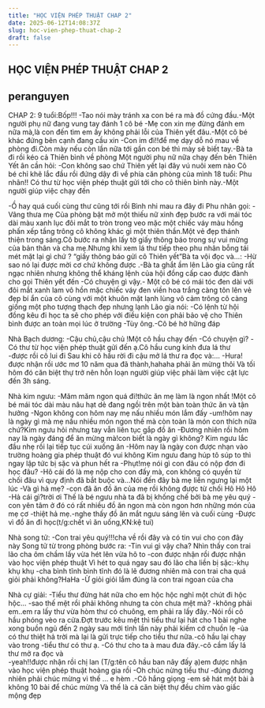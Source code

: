 ```yaml
---
title: "HỌC VIỆN PHÉP THUẬT CHAP 2"
date: 2025-06-12T14:08:37Z
slug: hoc-vien-phep-thuat-chap-2
draft: false
---
```


## HỌC VIỆN PHÉP THUẬT CHAP 2

## peranguyen

CHAP 2:
  9 tuổi:Bốp!!!
   -Tao nói mày tránh xa con bé ra mà đồ cứng đầu.-Một người phụ nữ đang vung tay đánh 1 cô bé 
   -Mẹ con xin mẹ đừng đánh em nữa mà,là con đến tìm em ấy không phải lỗi của Thiên yết đâu.-Một cô bé khác đứng bên cạnh đang cầu xin 
    -Con im đi!!để mẹ dạy dỗ nó mau về phòng đi.Còn mày nếu còn lần nữa tới gần con bé thì mày sẽ biết tay.-Bà ta đi rồi kéo cả Thiên bình về phòng
 Một người phụ nữ nữa chạy đến bên Thiên Yết ân cần hỏi:
   -Con không sao chứ Thiên yết lại đây vú nuôi xem nào
Cô bé chỉ khẽ lắc đầu rồi đứng dậy đi về phía căn phòng của mình
18 tuổi:
Phu nhân!! Có thư từ học viện phép thuật gửi tới cho cô thiên bình này.-Một người giúp việc chạy đến
 
 -Ồ hay quá cuối cùng thư cũng tới rồi Bình nhi mau ra đây đi
Phu nhân gọi:
 -Vâng thưa mẹ
Của phòng bật mở một thiếu nữ xinh đẹp bước ra với mái tóc dài màu xanh lục đôi mắt to tròn trong veo mặc một chiếc váy màu hồng phấn xếp tầng trông cô không khác gì một thiên thần.Một vẻ đẹp thánh thiện trong sáng.Cô bước ra nhận lấy tờ giấy thông báo trong sự vui mừng của bản thân và cha mẹ.Nhưng khi xem lá thư tiếp theo phu nhân bỗng tái mét mặt lại gì chứ ? “giấy thông báo gửi cô Thiên yết”Bà ta vội đọc và…:
 -Hừ sao nó lại được mời cơ chứ không được .-Bà ta ghắt ầm lên
Lão gia cũng rất ngạc nhiên nhưng không thể kháng lệnh của hội đồng cấp cao được đành cho gọi Thiên yết đến
 -Có chuyện gì vậy.- Một cô bé có mái tóc đen dài với đôi mắt xanh lam vô hồn mặc chiếc váy đen viền hoa trắng càng tôn lên vẻ đẹp bí ẩn của cô cùng với một khuôn mặt lạnh lùng vô cảm trông cô càng giống một pho tượng thạch đẹp nhưng lạnh
Lão gia nói:
 -Có lệnh từ hội đồng kêu đi học ta sẽ cho phép với điều kiện con phải bảo vệ cho Thiên bình được an toàn mọi lúc ở trường
 -Tùy ông.-Cô bé hờ hững đáp  
 
 Nhà Bạch dương:
 -Cậu chủ,cậu chủ !Một cô hầu chạy đến 
 -Có chuyện gì?
 -Có thư từ học viện phép thuật gửi đến ạ.Cô hầu cung kính đưa lá thư  
 -được rồi cô lui đi
Sau khi cô hầu rời đi cậu mở lá thư ra đọc và:…
 -Hura!được nhận rồi ước mơ 10 năm qua đã thành,hahaha phải ăn mừng thôi 
Và tối hôm đó căn biệt thự trở nên hỗn loạn người giúp việc phải làm việc cật lực đến 3h sáng.
 
Nhà kim ngưu:
 -Măm măm ngon quá đi!thức ăn mẹ làm là ngon nhất !Một cô bé mái tóc dài màu nâu hạt dẻ đang ngồi trên một bàn toàn thức ăn và tận hưởng
 -Ngon không con hôm nay mẹ nấu nhiều món lắm đấy
 -um!hôm nay là ngày gì mà mẹ nấu nhiều món ngon thế mà còn toàn là món con thích nữa chứ?Kim ngưu hỏi nhưng tay vẫn liên tục gắp đồ ăn
 -Đương nhiên rồi hôm nay là ngày đáng để ăn mừng mà!con biết là ngày gì không?
Kim ngưu lắc đầu nhẹ rồi lại tiếp tục cúi xuống ăn
 -Hôm nay là ngày con được nhạn vào trường hoàng gia phép thuật đó vui không
Kim ngưu đang húp tô súp to thì ngay lập tức bị sặc và phun hết ra
 -Phụt!mẹ nói gì con đâu có nộp đơn đi học đâu?
 -Hô cái đó là mẹ nộp cho con đấy mà, con không có quyền từ chối đâu vì quy định đã bắt buộc và…Nói đến đây bà mẹ liền ngưng lại một lúc
 -Và gì hả mẹ?
 -con đã ăn đồ ăn của mẹ rồi không được từ chối Hô Hô Hô
 -Hả cái gì?trời ơi
Thế là bé ngưu nhà ta đã bị khống chế bởi bà mẹ yêu quý
 -con yên tâm ở đó có rất nhiều đồ ăn ngon mà còn ngon hơn những món của mẹ cơ 
 -thiệt hả mẹ.-nghe thấy đồ ăn mắt ngưu sáng lên và cuối cùng
 -Được vì đồ ăn đi học(t/g:chết vì ăn uống,KN:kệ tui)
 
 Nhà song tử:
 -Con trai yêu quý!!!cha về rồi đây và có tin vui cho con đây này
Song tử từ trong phòng bước ra:
 -Tin vui gì vậy cha?
Nhìn thấy con trai lão cha ôm chầm lấy vừa hét lên vừa hô to
 -con được nhận rồi được nhận vào học viện phép thuật
Vì hét to quá ngay sau đó lão cha liền bị sặc:-khụ khụ khụ
 -cha bình tĩnh bình tĩnh đó là lẽ đương nhiên mà con trai cha quá giỏi phải không?HaHa
 -Ừ giỏi giỏi lắm đúng là con trai ngoan của cha 
 
Nhà cự giải:
-Tiểu thư đừng hát nữa cho em hộc hộc nghỉ một chút đi hộc hộc…
-sao thế mệt rồi phải không nhưng ta còn chưa mệt mà?
-không phải em..em ra lấy thư vừa hòm thư có chuông, em phải ra lấy đây.-Nói rồi cô hầu phóng vèo ra cửa.Đợt trước kêu mệt thì tiểu thư lại hát cho 1 bài nghe xong buồn ngủ đến 2 ngày sau mới tỉnh lần này phải kiếm cớ chuồn lẹ
 -ủa có thư thiệt hả trời mà lại là gửi trực tiếp cho tiểu thư nữa.-cô hầu lại chạy vào trong
 -tiểu thư có thư ạ.
 -Có thư cho ta à mau đưa đây.-cô cầm lấy lá thư mở ra đọc và   
  -yeah!!được nhận rồi chị lan (T/g:tên cô hầu ban nãy đấy ạ)em được nhận vào học viện phép thuật hoàng gia rồi 
 -Oh chúc nừng tiểu thư
 -đúng đương nhiên phải chúc mừng vì thế … e hèm .-Cô hắng giọng
 -em sẽ hát một bài à không 10 bài để chúc mừng
Và thế là cả căn biệt thự đều chìm vào giấc mộng đẹp